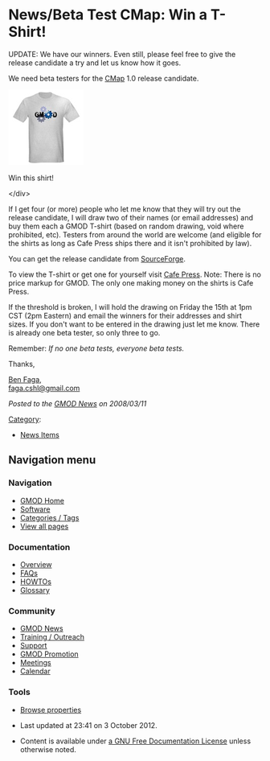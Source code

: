 



<span id="top"></span>




# <span dir="auto">News/Beta Test CMap: Win a T-Shirt!</span>









UPDATE: We have our winners. Even still, please feel free to give the
release candidate a try and let us know how it goes.

We need beta testers for the [CMap](../CMap.1 "CMap") 1.0 release
candidate.



<a href="http://www.cafepress.com/genericmod.238973590" rel="nofollow"
title="GMOD T Shirt"><img
src="https://raw.githubusercontent.com/GMOD/gmod.github.io/main/mediawiki/images/b/bd/TShirtThumb.jpg" width="150"
height="150" alt="GMOD T Shirt" /></a>



  

Win this shirt!

\</div\>

If I get four (or more) people who let me know that they will try out
the release candidate, I will draw two of their names (or email
addresses) and buy them each a GMOD T-shirt (based on random drawing,
void where prohibited, etc). Testers from around the world are welcome
(and eligible for the shirts as long as Cafe Press ships there and it
isn't prohibited by law).

You can get the release candidate from <a
href="http://sourceforge.net/project/showfiles.php?group_id=27707&amp;package_id=55129&amp;release_id=583120"
class="external text" rel="nofollow">SourceForge</a>.

To view the T-shirt or get one for yourself visit
<a href="http://www.cafepress.com/genericmod.238973590"
class="external text" rel="nofollow">Cafe Press</a>. Note: There is no
price markup for GMOD. The only one making money on the shirts is Cafe
Press.

If the threshold is broken, I will hold the drawing on Friday the 15th
at 1pm CST (2pm Eastern) and email the winners for their addresses and
shirt sizes. If you don't want to be entered in the drawing just let me
know. There is already one beta tester, so only three to go.

Remember: *If no one beta tests, everyone beta tests.*

Thanks,

[Ben Faga](../User%3AFaga "User%3AFaga"),  
<a href="mailto:faga.cshl@gmail.com" class="external text"
rel="nofollow">faga.cshl@gmail.com</a>

  



*Posted to the [GMOD News](../GMOD_News "GMOD News") on 2008/03/11*






[Category](../Special%3ACategories "Special%3ACategories"):

- [News Items](../Category%3ANews_Items "Category%3ANews Items")






## Navigation menu







<a href="../Main_Page"
style="background-image: url(../../images/GMOD-cogs.png);"
title="Visit the main page"></a>


### Navigation



- <span id="n-GMOD-Home">[GMOD Home](../Main_Page)</span>
- <span id="n-Software">[Software](../GMOD_Components)</span>
- <span id="n-Categories-.2F-Tags">[Categories /
  Tags](../Categories)</span>
- <span id="n-View-all-pages">[View all
  pages](../Special:AllPages)</span>




### Documentation



- <span id="n-Overview">[Overview](../Overview)</span>
- <span id="n-FAQs">[FAQs](../Category%3AFAQ)</span>
- <span id="n-HOWTOs">[HOWTOs](../Category%3AHOWTO)</span>
- <span id="n-Glossary">[Glossary](../Glossary)</span>




### Community



- <span id="n-GMOD-News">[GMOD News](../GMOD_News)</span>
- <span id="n-Training-.2F-Outreach">[Training /
  Outreach](../Training_and_Outreach)</span>
- <span id="n-Support">[Support](../Support)</span>
- <span id="n-GMOD-Promotion">[GMOD Promotion](../GMOD_Promotion)</span>
- <span id="n-Meetings">[Meetings](../Meetings)</span>
- <span id="n-Calendar">[Calendar](../Calendar)</span>




### Tools

- <span id="t-smwbrowselink"><a href="../Special%3ABrowse/News-2FBeta_Test_CMap%3A_Win_a_T-2DShirt!"
  rel="smw-browse">Browse properties</a></span>



- <span id="footer-info-lastmod">Last updated at 23:41 on 3 October
  2012.</span>
<!-- - <span id="footer-info-viewcount">7,534 page views.</span> -->
- <span id="footer-info-copyright">Content is available under
  <a href="http://www.gnu.org/licenses/fdl-1.3.html" class="external"
  rel="nofollow">a GNU Free Documentation License</a> unless otherwise
  noted.</span>

<!-- -->



<!-- -->




